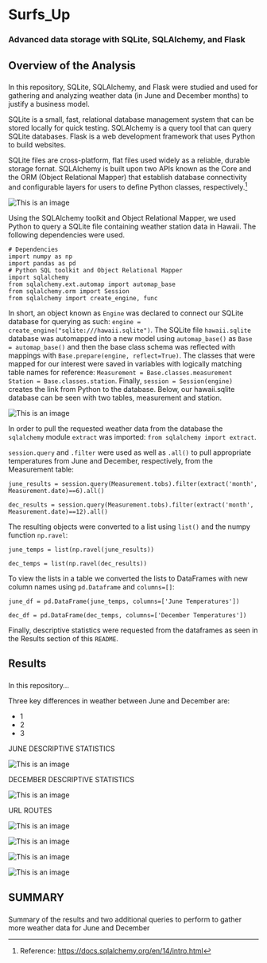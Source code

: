 # Surfs_Up
### Advanced data storage with SQLite, SQLAlchemy, and Flask

## Overview of the Analysis
###
In this repository, SQLite, SQLAlchemy, and Flask were studied and used for gathering and analyzing weather data (in June and December months) to justify a business model.

SQLite is a small, fast, relational database management system that can be stored locally for quick testing. SQLAlchemy is a query tool that can query SQLite databases. Flask is a web development framework that uses Python to build websites.

SQLite files are cross-platform, flat files used widely as a reliable, durable storage fornat. SQLAlchemy is built upon two APIs known as the Core and the ORM (Object Relational Mapper) that establish database connectivity and configurable layers for users to define Python classes, respectively.[^1]

![This is an image](https://github.com/derekhuggens/Surfs_Up/blob/65d83f91763b4bccd83673c978db17b6543001a5/Readme_Images/sqla_arch_small.png)
[^1]: Reference: https://docs.sqlalchemy.org/en/14/intro.html

Using the SQLAlchemy toolkit and Object Relational Mapper, we used Python to query a SQLite file containing weather station data in Hawaii. The following dependencies were used.

``` Jupyter Notebook
# Dependencies
import numpy as np
import pandas as pd
# Python SQL toolkit and Object Relational Mapper
import sqlalchemy
from sqlalchemy.ext.automap import automap_base
from sqlalchemy.orm import Session
from sqlalchemy import create_engine, func
```

In short, an object known as `Engine` was declared to connect our SQLite database for querying as such: `engine = create_engine("sqlite:///hawaii.sqlite")`.  The SQLite file `hawaii.sqlite` database was automapped into a new model using `automap_base()` as `Base = automap_base()` and then the base class schema was reflected with mappings with `Base.prepare(engine, reflect=True)`. The classes that were mapped for our interest were saved in variables with logically matching table names for reference: `Measurement = Base.classes.measurement` `Station = Base.classes.station`. Finally, `session = Session(engine)` creates the link from Python to the database. Below, our hawaii.sqlite database can be seen with two tables, measurement and station.

![This is an image](https://github.com/derekhuggens/Surfs_Up/blob/6cb427b7faaf1d983a3a4aa0ed31716195bbaffa/Readme_Images/sqlite_file.png)


In order to pull the requested weather data from the database the `sqlalchemy` module `extract` was imported: `from sqlalchemy import extract`.

`session.query` and `.filter` were used as well as `.all()` to pull appropriate temperatures from June and December, respectively, from the Measurement table:

`june_results = session.query(Measurement.tobs).filter(extract('month', Measurement.date)==6).all()`

`dec_results = session.query(Measurement.tobs).filter(extract('month', Measurement.date)==12).all()`

The resulting objects were converted to a list using `list()` and the numpy function `np.ravel`:

`june_temps = list(np.ravel(june_results))`

`dec_temps = list(np.ravel(dec_results))`

To view the lists in a table we converted the lists to DataFrames with new column names using `pd.Dataframe` and `columns=[]`:

`june_df = pd.DataFrame(june_temps, columns=['June Temperatures'])`

`dec_df = pd.DataFrame(dec_temps, columns=['December Temperatures'])`

Finally, descriptive statistics were requested from the dataframes as seen in the Results section of this `README`.

## Results

### 

In this repository...

Three key differences in weather between June and December are:

  * 1
  * 2
  * 3

JUNE  DESCRIPTIVE STATISTICS

![This is an image](https://github.com/derekhuggens/Surfs_Up/blob/f8f66c58d51ddbdbfc1d9cf1e06a1cdfbf185962/Readme_Images/June_Temperatures.png)

DECEMBER DESCRIPTIVE STATISTICS

![This is an image](https://github.com/derekhuggens/Surfs_Up/blob/f8f66c58d51ddbdbfc1d9cf1e06a1cdfbf185962/Readme_Images/December_Temperatures.png)

URL ROUTES

![This is an image](https://github.com/derekhuggens/Surfs_Up/blob/f8f66c58d51ddbdbfc1d9cf1e06a1cdfbf185962/Readme_Images/precipitation_route.png)

![This is an image](https://github.com/derekhuggens/Surfs_Up/blob/f8f66c58d51ddbdbfc1d9cf1e06a1cdfbf185962/Readme_Images/stations_route.png)

![This is an image](https://github.com/derekhuggens/Surfs_Up/blob/f8f66c58d51ddbdbfc1d9cf1e06a1cdfbf185962/Readme_Images/temp_observations_route.png)

![This is an image](https://github.com/derekhuggens/Surfs_Up/blob/f8f66c58d51ddbdbfc1d9cf1e06a1cdfbf185962/Readme_Images/min_avg_max_temp_measurements_route.png)

## SUMMARY

### 

Summary of the results and two additional queries to perform to gather more weather data for June and December
